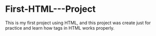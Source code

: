 # First-HTML---Project
This is my first project using HTML, and this project was create just for practice and learn how tags in HTML works properly.
